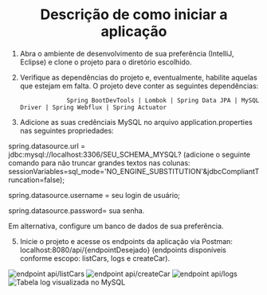 <h1 align="center"> Descrição de como iniciar a aplicação </h1>

1. Abra o ambiente de desenvolvimento de sua preferência (IntelliJ, Eclipse) e clone o projeto para o diretório escolhido.

2. Verifique as dependências do projeto e, eventualmente, habilite aquelas que estejam em falta. O projeto deve conter as seguintes dependências:

                    Spring BootDevTools | Lombok | Spring Data JPA | MySQL Driver | Spring Webflux | Spring Actuator

3. Adicione as suas credênciais MySQL no arquivo application.properties nas seguintes propriedades:

spring.datasource.url = jdbc:mysql://localhost:3306/SEU_SCHEMA_MYSQL? (adicione o seguinte comando para não truncar grandes textos nas colunas: sessionVariables=sql_mode='NO_ENGINE_SUBSTITUTION'&jdbcCompliantTruncation=false);

spring.datasource.username = seu login de usuário;

spring.datasource.password= sua senha.
                                              
Em alternativa, configure um banco de dados de sua preferência.

5. Inicie o projeto e acesse os endpoints da aplicação via Postman: localhost:8080/api/{endpointDesejado} (endpoints disponíveis conforme escopo: listCars, logs e createCar).

![endpoint api/listCars](https://user-images.githubusercontent.com/91033774/162839664-95c1cd9a-745b-41bd-a54d-237688c767e4.png)
![endpoint api/createCar](https://user-images.githubusercontent.com/91033774/162843275-9283844a-3fcd-4fa4-a68f-06f81aca5233.png)
![endpoint api/logs](https://user-images.githubusercontent.com/91033774/162839704-906b9ad2-efe8-4086-a954-d763f839e844.png)
![Tabela log visualizada no MySQL](https://user-images.githubusercontent.com/91033774/162839717-ba4e93ba-dc3f-49b9-8fa7-dc700bc2db5c.png)

